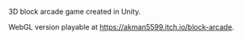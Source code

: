 3D block arcade game created in Unity.

WebGL version playable at <https://akman5599.itch.io/block-arcade>.
